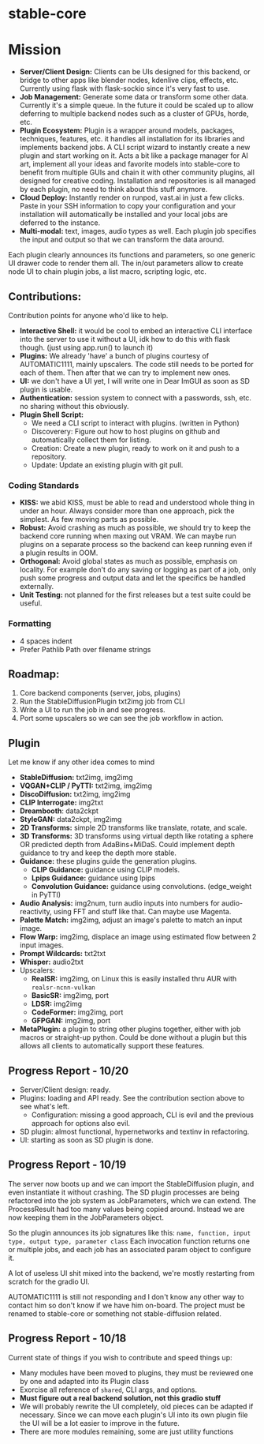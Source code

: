 # stable-core

# Mission

- **Server/Client Design:**  Clients can be UIs designed for this backend, or bridge to other apps like blender nodes, kdenlive clips, effects, etc. Currently using flask with flask-sockio since it's very fast to use.
- **Job Management:** Generate some data or transform some other data.  Currently it's a simple queue. In the future it could be scaled up to allow deferring to multiple backend nodes such as a cluster of GPUs, horde, etc.
- **Plugin Ecosystem:** Plugin is a wrapper around models, packages, techniques, features, etc. it handles all installation for its libraries and implements backend jobs. A CLI script wizard to instantly create a new plugin and start working on it. Acts a bit like a package manager for AI art, implement all your ideas and favorite models into stable-core to benefit from multiple GUIs and chain it with other community plugins, all designed for creative coding. Installation and repositories is all managed by each plugin, no need to think about this stuff anymore.
- **Cloud Deploy:** Instantly render on runpod, vast.ai in just a few clicks. Paste in your SSH information to copy your configuration and your installation will automatically be installed and your local jobs are deferred to the instance.
- **Multi-modal:** text, images, audio types as well. Each plugin job specifies the input and output so that we can transform the data around.

Each plugin clearly announces its functions and parameters, so one generic UI drawer code to render them all.
The in/out parameters allow to create node UI to chain plugin jobs, a list macro, scripting logic, etc.

## Contributions:

Contribution points for anyone who'd like to help.

- **Interactive Shell:** it would be cool to embed an interactive CLI interface into the server to use it without a UI, idk how to do this with flask though. (just using app.run() to launch it) 
- **Plugins:** We already 'have' a bunch of plugins courtesy of AUTOMATIC1111, mainly upscalers. The code still needs to be ported for each of them. Then after that we can try to implement new ones.
- **UI:** we don't have a UI yet, I will write one in Dear ImGUI as soon as SD plugin is usable.
- **Authentication:** session system to connect with a passwords, ssh, etc. no sharing without this obviously.
- **Plugin Shell Script:**
   - We need a CLI script to interact with plugins. (written in Python)
   - Discoverery: Figure out how to host plugins on github and automatically collect them for listing.
   - Creation: Create a new plugin, ready to work on it and push to a repository.
   - Update: Update an existing plugin with git pull.

### Coding Standards

- **KISS:** we abid KISS, must be able to read and understood whole thing in under an hour. Always consider more than one approach, pick the simplest. As few moving parts as possible.
- **Robust:** Avoid crashing as much as possible, we should try to keep the backend core running when maxing out VRAM. We can maybe run plugins on a separate process so the backend can keep running even if a plugin results in OOM.
- **Orthogonal:** Avoid global states as much as possible, emphasis on locality. For example don't do any saving or logging as part of a job, only push some progress and output data and let the specifics be handled externally.
- **Unit Testing:** not planned for the first releases but a test suite could be useful.

### Formatting
- 4 spaces indent
- Prefer Pathlib Path over filename strings


## Roadmap:
1. Core backend components (server, jobs, plugins)
2. Run the StableDiffusionPlugin txt2img job from CLI
3. Write a UI to run the job in and see progress.
4. Port some upscalers so we can see the job workflow in action.

## Plugin

Let me know if any other idea comes to mind

* **StableDiffusion:** txt2img, img2img
* **VQGAN+CLIP / PyTTI:** txt2img, img2img
* **DiscoDiffusion:** txt2img, img2img
* **CLIP Interrogate:** img2txt
* **Dreambooth**: data2ckpt
* **StyleGAN:** data2ckpt, img2img
* **2D Transforms:** simple 2D transforms like translate, rotate, and scale.
* **3D Transforms:** 3D transforms using virtual depth like rotating a sphere OR predicted depth from AdaBins+MiDaS. Could implement depth guidance to try and keep the depth more stable.
* **Guidance:** these plugins guide the generation plugins.
   * **CLIP Guidance:** guidance using CLIP models.
   * **Lpips Guidance:** guidance using lpips
   * **Convolution Guidance:** guidance using convolutions. (edge_weight in PyTTI)
* **Audio Analysis:** img2num, turn audio inputs into numbers for audio-reactivity, using FFT and stuff like that. Can maybe use Magenta.
* **Palette Match:** img2img, adjust an image's palette to match an input image.
* **Flow Warp:** img2img, displace an image using estimated flow between 2 input images.
* **Prompt Wildcards:** txt2txt
* **Whisper:** audio2txt
* Upscalers:
  * **RealSR:** img2img, on Linux this is easily installed thru AUR with `realsr-ncnn-vulkan`
  * **BasicSR:** img2img, port
  * **LDSR:** img2img
  * **CodeFormer:** img2img, port
  * **GFPGAN:** img2img, port
* **MetaPlugin:** a plugin to string other plugins together, either with job macros or straight-up python. Could be done without a plugin but this allows all clients to automatically support these features.

## Progress Report - 10/20

- Server/Client design: ready.
- Plugins: loading and API ready. See the contribution section above to see what's left.
  - Configuration: missing a good approach, CLI is evil and the previous approach for options also evil.
- SD plugin: almost functional, hypernetworks and textinv in refactoring.
- UI: starting as soon as SD plugin is done.

## Progress Report - 10/19

The server now boots up and we can import the StableDiffusion plugin, and even instantiate it without crashing.
The SD plugin processes are being refactored into the job system as JobParameters, which we can extend.
The ProcessResult had too many values being copied around. Instead we are now keeping them in the JobParameters object. 

So the plugin announces its job signatures like this: `name, function, input type, output type, parameter class`
Each invocation function returns one or multiple jobs, and each job has an associated param object to configure it.

A lot of useless UI shit mixed into the backend, we're mostly restarting from scratch for the gradio UI.

AUTOMATIC1111 is still not responding and I don't know any other way to contact him so don't know if we have him on-board. The project must be renamed to stable-core or something not stable-diffusion related.

## Progress Report - 10/18

Current state of things if you wish to contribute and speed things up:

- Many modules have been moved to plugins, they must be reviewed one by one and adapted into its Plugin class
- Exorcise all reference of `shared`, CLI args, and options.
- **Must figure out a real backend solution, not this gradio stuff**
- We will probably rewrite the UI completely, old pieces can be adapted if necessary. Since we can move each plugin's UI into its own plugin file the UI will be a lot easier to improve in the future.
- There are more modules remaining, some are just utility functions
